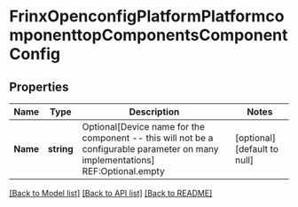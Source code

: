 # FrinxOpenconfigPlatformPlatformcomponenttopComponentsComponentConfig

## Properties
Name | Type | Description | Notes
------------ | ------------- | ------------- | -------------
**Name** | **string** | Optional[Device name for the component -- this will not be a configurable parameter on many implementations] REF:Optional.empty | [optional] [default to null]

[[Back to Model list]](../README.md#documentation-for-models) [[Back to API list]](../README.md#documentation-for-api-endpoints) [[Back to README]](../README.md)


